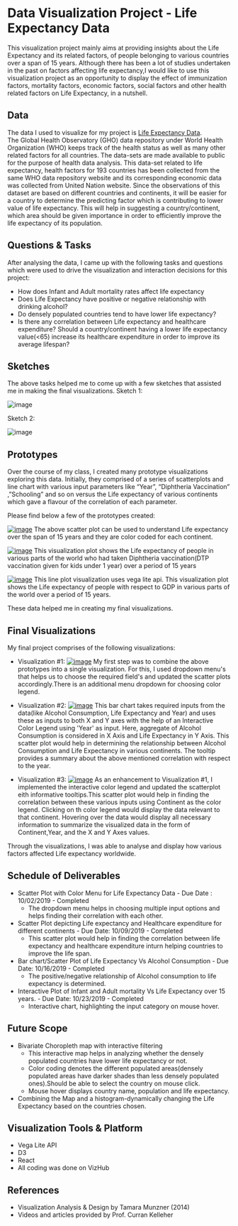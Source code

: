 # Data Visualization Project - Life Expectancy Data

This visualization project mainly aims at providing insights about the Life Expectancy and its related factors, of people belonging to various countries over a span of 15 years. Although there has been a lot of studies undertaken in the past on factors affecting life expectancy,I would like to use this visualization project as an opportunity to display the effect of immunization factors, mortality factors, economic factors, social factors and other health related factors on Life Expectancy, in a nutshell.

## Data

The data I used to visualize for my project is [Life Expectancy Data](https://gist.github.com/aishwarya8615/89d9f36fc014dea62487f7347864d16a).  
The Global Health Observatory (GHO) data repository under World Health Organization (WHO) keeps track of the health status as well as many other related factors for all countries. The data-sets are made available to public for the purpose of health data analysis. This data-set related to life expectancy, health factors for 193 countries has been collected from the same WHO data repository website and its corresponding economic data was collected from United Nation website.
Since the observations of this dataset are based on different countries and continents, it will be easier for a country to determine the predicting factor which is contributing to lower value of life expectancy. This will help in suggesting a country/continent, which area should be given importance in order to efficiently improve the life expectancy of its population.

## Questions & Tasks

After analysing the data, I came up with the following tasks and questions which were used to drive the visualization and interaction decisions for this project:

 * How does Infant and Adult mortality rates affect life expectancy
 * Does Life Expectancy have positive or negative relationship with drinking alcohol?
 * Do densely populated countries tend to have lower life expectancy? 
 * Is there any correlation between Life expectancy and healthcare expenditure? Should a country/continent having a lower life expectancy value(<65) increase its healthcare expenditure in order to improve its average lifespan? 

## Sketches

The above tasks helped me to come up with a few sketches that assisted me in making the final visualizations.
Sketch 1:

![image](https://user-images.githubusercontent.com/54454914/65569319-2347b300-df2b-11e9-9d86-0f2fe75cda81.png)

Sketch 2:

![image](https://user-images.githubusercontent.com/54454914/65569396-7883c480-df2b-11e9-9da7-f4fb1f76adec.png)

## Prototypes

Over the course of my class, I created many prototype visualizations exploring this data. 
Initially, they comprised of a series of scatterplots and line chart with various input parameters like “Year”, “Diphtheria Vaccination” ,”Schooling” and so on versus the Life expectancy of various continents which gave a flavour of the correlation of each parameter. 

Please find below a few of the prototypes created:

[![image](https://user-images.githubusercontent.com/54454914/65568969-a23bec00-df29-11e9-91d4-43f46d856ff9.png)](https://beta.vizhub.com/aishwarya8615/e92690e07721405ba299193059e66318)
The above scatter plot can be used to understand Life expectancy over the span of 15 years and they are color coded for each continent.

[![image](https://user-images.githubusercontent.com/54454914/65569060-1ffff780-df2a-11e9-9fc9-499f73077c46.png)](https://beta.vizhub.com/aishwarya8615/3ee089b6e0194edba2dc1f7f0e04d62f)
This visualization plot shows the Life expectancy of people in various parts of the world who had taken Diphtheria vaccination(DTP vaccination given for kids under 1 year) over a period of 15 years

[![image](https://user-images.githubusercontent.com/54454914/65569243-dcf25400-df2a-11e9-845b-ca85085f541c.png)](https://beta.vizhub.com/aishwarya8615/e961019bd2244b8595c38b4cb0c47ceb)
This line plot visualization uses vega lite api. This visualization plot shows the Life expectancy of people with respect to GDP in various parts of the world over a period of 15 years.

These data helped me in creating my final visualizations.      

## Final Visualizations

My final project comprises of the following visualizations:

* Visualization #1:
[![image](https://user-images.githubusercontent.com/54454914/67837333-323ef980-fac5-11e9-9763-4b3fb755c6c4.png)](https://beta.vizhub.com/aishwarya8615/9280287ff4d34683bfbf444502255067)
My first step was to combine the above prototypes into a single visualization. For this, I used dropdown menu's that helps us to choose the required field's and updated the scatter plots accordingly.There is an additional menu dropdown for choosing color legend. 

* Visualization #2:
[![image](https://user-images.githubusercontent.com/54454914/67836699-ae384200-fac3-11e9-9745-399523af7450.png)](https://beta.vizhub.com/aishwarya8615/879dc1e7f9e4408fb551c7a9b91f0f9b)
This bar chart takes required inputs from the data(like Alcohol Consumption, Life Expectancy and Year) and uses these as inputs to both X and Y axes with the help of an Interactive Color Legend using 'Year' as input. Here, aggregate of Alcohol Consumption is considered in X Axis and Life Expectancy in Y Axis. This scatter plot would help in determining the relationship between Alcohol Consumption and Life Expectancy in various continents. The tooltip provides a summary about the above mentioned correlation with respect to the year.

* Visualization #3:
[![image](https://user-images.githubusercontent.com/54454914/67837782-39b2d280-fac6-11e9-9a22-4f2cb76fea25.png)](https://beta.vizhub.com/aishwarya8615/80dd883f626a4f9ca7a1c7778f17dde9)
As an enhancement to Visualization #1, I implemented the interactive color legend and updated the scatterplot eith informative tooltips.This scatter plot would help in finding the correlation between these various inputs using Continent as the color legend. Clicking on th color legend would display the data relevant to that continent. Hovering over the data would display all necessary information to summarize the visualized data in the form of Continent,Year, and the X and Y Axes values. 

Through the visualizations, I was able to analyse and display how various factors affected Life expectancy worldwide.

## Schedule of Deliverables

* Scatter Plot with Color Menu for Life Expectancy Data  - Due Date :  10/02/2019 - Completed
    - The dropdown menu helps in choosing multiple input options and helps finding their correlation with each other.
* Scatter Plot depicting Life expectancy and Healthcare expenditure for different continents  -  Due Date: 10/09/2019 - Completed
    - This scatter plot would help in finding the correlation between life expectancy and healthcare expenditure inturn helping countries to improve the life span.
* Bar chart/Scatter Plot of Life Expectancy Vs Alcohol Consumption    - Due Date: 10/16/2019 - Completed
    - The positive/negative relationship of Alcohol consumption to life expectancy is determined.
 * Interactive Plot of Infant and Adult mortality Vs Life Expectancy over 15 years. -  Due Date: 10/23/2019 - Completed
     - Interactive chart, highlighting the input category on mouse hover.
     
## Future Scope

* Bivariate Choropleth map with interactive filtering 
    - This interactive map helps in analyzing whether the densely populated countries have lower life expectancy or not.
    - Color coding denotes the different populated areas(densely populated areas have darker shades than less densely populated ones).Should be able to select the country on mouse click.
    - Mouse hover displays country name, population and life expectancy.
 *  Combining the Map and a histogram-dynamically changing the Life Expectancy based on the countries chosen.
 
 ## Visualization Tools & Platform
 
 * Vega Lite API
 * D3
 * React
 * All coding was done on VizHub
 
 ## References
 
 * Visualization Analysis & Design by Tamara Munzner (2014)
 * Videos and articles provided by Prof. Curran Kelleher
